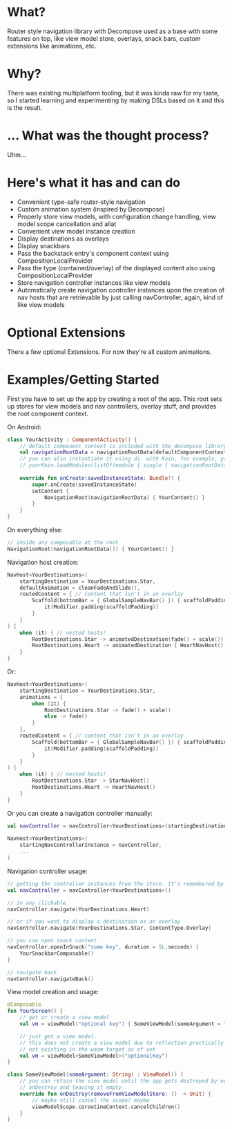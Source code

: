 # What?
Router style navigation library with Decompose used as a base with some features on top, like view model store, overlays, snack bars, custom extensions like animations, etc.

# Why?
There was existing multiplatform tooling, but it was kinda raw for my taste, so I started learning and experimenting by making DSLs based on it and this is the result.

# ... What was the thought process?
Uhm...

# Here's what it has and can do
- Convenient type-safe router-style navigation
- Custom animation system (inspired by Decompose)
- Properly store view models, with configuration change handling, view model scope cancellation and allat
- Convenient view model instance creation
- Display destinations as overlays 
- Display snackbars 
- Pass the backstack entry's component context using CompositionLocalProvider
- Pass the type (contained/overlay) of the displayed content also using CompositionLocalProvider 
- Store navigation controller instances like view models
- Automatically create navigation controller instances upon the creation of nav hosts that are retrievable by just calling navController, again, kind of like view models

# Optional Extensions
There a few optional Extensions. For now they're all custom animations.

# Examples/Getting Started
First you have to set up the app by creating a root of the app. This root sets up stores for view models and nav controllers, overlay stuff, and provides the root component context.

On Android:
```kotlin
class YourActivity : ComponentActivity() {
    // default component context is included with the decompose library
    val navigationRootData = navigationRootData(defaultComponentContext())
    // you can also instantiate it using di. with Koin, for example, you'd do:
    // yourKoin.loadModules(listOf(module { single { navigationRootData } })) 
    
    override fun onCreate(savedInstanceState: Bundle?) {
    	super.onCreate(savedInstanceState)
        setContent {
            NavigationRoot(navigationRootData) { YourContent() }
        }
    }
}
```

On everything else:
```kotlin
// inside any composable at the root
NavigationRoot(navigationRootData()) { YourContent() }
```

Navigation host creation:
```kotlin
NavHost<YourDestinations>(
    startingDestination = YourDestinations.Star,
    defaultAnimation = cleanFadeAndSlide(),
    routedContent = { // content that isn't in an overlay
        Scaffold(bottomBar = { GlobalSampleNavBar() }) { scaffoldPadding ->
            it(Modifier.padding(scaffoldPadding))
        }
    }
) {
    when (it) { // nested hosts!
        RootDestinations.Star -> animatedDestination(fade() + scale()) { StarNavHost() }
        RootDestinations.Heart -> animatedDestination { HeartNavHost() }
    }
}
```

Or:
```kotlin
NavHost<YourDestinations>(
    startingDestination = YourDestinations.Star,
    animations = {
        when (it) { 
            RootDestinations.Star -> fade() + scale()
            else -> fade()
        }
    },
    routedContent = { // content that isn't in an overlay
        Scaffold(bottomBar = { GlobalSampleNavBar() }) { scaffoldPadding ->
            it(Modifier.padding(scaffoldPadding))
        }
    }
) {
    when (it) { // nested hosts!
        RootDestinations.Star -> StarNavHost()
        RootDestinations.Heart -> HeartNavHost()
    }
}
```

Or you can create a navigation controller manually:
```kotlin
val navController = navController<YourDestinations>(startingDestination = YourDestinations.Star)
    
NavHost<YourDestinations>(
    startingNavControllerInstance = navController,
    ...
)
```

Navigation controller usage:
```kotlin
// getting the controller instances from the store. It's remembered by default
val navController = navController<YourDestinations>()

// in any clickable
navController.navigate(YourDestinations.Heart)

// or if you want to display a destination as an overlay
navController.navigate(YourDestinations.Star, ContentType.Overlay)

// you can open snack content
navController.openInSnack("some key", duration = 5L.seconds) {
    YourSnackbarComposable()
}

// navigate back
navController.navigateBack()
```

View model creation and usage:
```kotlin
@Composable
fun YourScreen() {
    // get or create a view model
    val vm = viewModel("optional key") { SomeViewModel(someArgument = "some text") }

    // just get a view model. 
    // this does not create a view model due to reflection practically
    // not existing in the wasm target as of yet
    val vm = viewModel<SomeViewModel>("optionalKey")
}

class SomeViewModel(someArgument: String) : ViewModel() {
    // you can retain the view model until the app gets destroyed by overriding 
    // onDestroy and leaving it empty
    override fun onDestroy(removeFromViewModelStore: () -> Unit) {
        // maybe still cancel the scope? maybe
        viewModelScope.coroutineContext.cancelChildren()
    }
}
```
